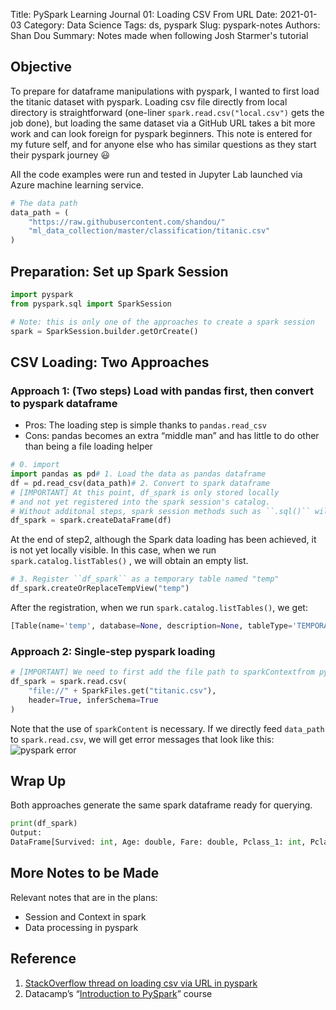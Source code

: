 Title: PySpark Learning Journal 01: Loading CSV From URL
Date: 2021-01-03
Category: Data Science
Tags: ds, pyspark
Slug: pyspark-notes
Authors: Shan Dou
Summary: Notes made when following Josh Starmer's tutorial



## Objective

To prepare for dataframe manipulations with pyspark, I wanted to first load the titanic dataset with pyspark. Loading csv file directly from local directory is straightforward (one-liner  `spark.read.csv("local.csv")`  gets the job done), but loading the same dataset via a GitHub URL takes a bit more work and can look foreign for pyspark beginners. This note is entered for my future self, and for anyone else who has similar questions as they start their pyspark journey 😃

All the code examples were run and tested in Jupyter Lab launched via Azure machine learning service.

```python
# The data path  
data_path = (  
    "https://raw.githubusercontent.com/shandou/"
    "ml_data_collection/master/classification/titanic.csv"
)
```

## Preparation: Set up Spark Session
```python
import pyspark  
from pyspark.sql import SparkSession

# Note: this is only one of the approaches to create a spark session  
spark = SparkSession.builder.getOrCreate()
```

## CSV Loading: Two Approaches

### Approach 1: (Two steps) Load with pandas first, then convert to pyspark dataframe

-   Pros: The loading step is simple thanks to  `pandas.read_csv`
-   Cons: pandas becomes an extra “middle man” and has little to do other than being a file loading helper

```python
# 0. import  
import pandas as pd# 1. Load the data as pandas dataframe  
df = pd.read_csv(data_path)# 2. Convert to spark dataframe  
# [IMPORTANT] At this point, df_spark is only stored locally  
# and not yet registered into the spark session's catalog.   
# Without additonal steps, spark session methods such as ``.sql()`` will throw errors  
df_spark = spark.createDataFrame(df)
```

At the end of step2, although the Spark data loading has been achieved, it is not yet locally visible. In this case, when we run `spark.catalog.listTables()` , we will obtain an empty list.

```python
# 3. Register ``df_spark`` as a temporary table named "temp"  
df_spark.createOrReplaceTempView("temp")
```

After the registration, when we run  `spark.catalog.listTables()`, we get:

```python
[Table(name='temp', database=None, description=None, tableType='TEMPORARY', isTemporary=True)]
```

### Approach 2: Single-step pyspark loading

```python
# [IMPORTANT] We need to first add the file path to sparkContextfrom pyspark import SparkFilesspark.sparkContext.addFile(data_path)  
df_spark = spark.read.csv(  
    "file://" + SparkFiles.get("titanic.csv"),  
    header=True, inferSchema=True  
)
```

Note that the use of `sparkContent` is necessary. If we directly feed `data_path` to `spark.read.csv`, we will get error messages that look like this:
![pyspark error](https://s3.us-west-2.amazonaws.com/secure.notion-static.com/6158d6cb-f05a-4a2e-a438-69f4d5837138/Untitled.png?X-Amz-Algorithm=AWS4-HMAC-SHA256&X-Amz-Credential=AKIAT73L2G45O3KS52Y5%2F20210103%2Fus-west-2%2Fs3%2Faws4_request&X-Amz-Date=20210103T230406Z&X-Amz-Expires=86400&X-Amz-Signature=392932fc7aefabb6ccb52ca0b3b7ddb2e83a33e2e6b091cf65be142cbbd864c6&X-Amz-SignedHeaders=host&response-content-disposition=filename%20%3D%22Untitled.png%22)

## Wrap Up

Both approaches generate the same spark dataframe ready for querying.

```python
print(df_spark)
Output:  
DataFrame[Survived: int, Age: double, Fare: double, Pclass_1: int, Pclass_2: int, Pclass_3: int, Sex_female: int, Sex_male: int, SibSp_0: int, SibSp_1: int, SibSp_2: int, SibSp_3: int, SibSp_4: int, SibSp_5: int, SibSp_8: int, Parch_0: int, Parch_1: int, Parch_2: int, Parch_3: int, Parch_4: int, Parch_5: int, Parch_6: int, Embarked_C: int, Embarked_Q: int, Embarked_S: int]
```

## More Notes to be Made

Relevant notes that are in the plans:

-   Session and Context in spark
-   Data processing in pyspark

## Reference

1.  [StackOverflow thread on loading csv via URL in pyspark](https://stackoverflow.com/questions/57014043/reading-data-from-url-using-spark-databricks-platform)
2.  Datacamp’s “[Introduction to PySpark](https://learn.datacamp.com/courses/introduction-to-pyspark)” course

